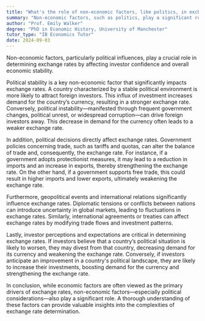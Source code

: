 ```yaml
---
title: "What's the role of non-economic factors, like politics, in exchange rate determination?"
summary: "Non-economic factors, such as politics, play a significant role in determining exchange rates by influencing investor confidence and economic stability."
author: "Prof. Emily Walker"
degree: "PhD in Economic History, University of Manchester"
tutor_type: "IB Economics Tutor"
date: 2024-09-03
---
```


Non-economic factors, particularly political influences, play a crucial role in determining exchange rates by affecting investor confidence and overall economic stability.

Political stability is a key non-economic factor that significantly impacts exchange rates. A country characterized by a stable political environment is more likely to attract foreign investors. This influx of investment increases demand for the country’s currency, resulting in a stronger exchange rate. Conversely, political instability—manifested through frequent government changes, political unrest, or widespread corruption—can drive foreign investors away. This decrease in demand for the currency often leads to a weaker exchange rate.

In addition, political decisions directly affect exchange rates. Government policies concerning trade, such as tariffs and quotas, can alter the balance of trade and, consequently, the exchange rate. For instance, if a government adopts protectionist measures, it may lead to a reduction in imports and an increase in exports, thereby strengthening the exchange rate. On the other hand, if a government supports free trade, this could result in higher imports and lower exports, ultimately weakening the exchange rate.

Furthermore, geopolitical events and international relations significantly influence exchange rates. Diplomatic tensions or conflicts between nations can introduce uncertainty in global markets, leading to fluctuations in exchange rates. Similarly, international agreements or treaties can affect exchange rates by modifying trade flows and investment patterns.

Lastly, investor perceptions and expectations are critical in determining exchange rates. If investors believe that a country’s political situation is likely to worsen, they may divest from that country, decreasing demand for its currency and weakening the exchange rate. Conversely, if investors anticipate an improvement in a country's political landscape, they are likely to increase their investments, boosting demand for the currency and strengthening the exchange rate.

In conclusion, while economic factors are often viewed as the primary drivers of exchange rates, non-economic factors—especially political considerations—also play a significant role. A thorough understanding of these factors can provide valuable insights into the complexities of exchange rate determination.
    